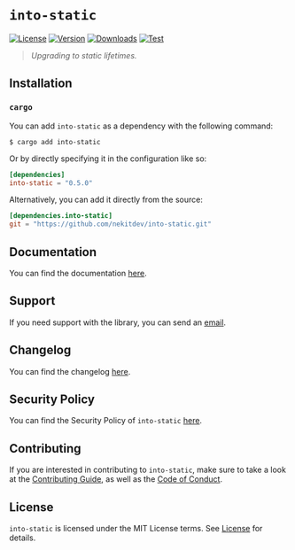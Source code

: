 # `into-static`

[![License][License Badge]][License]
[![Version][Version Badge]][Crate]
[![Downloads][Downloads Badge]][Crate]
[![Test][Test Badge]][Actions]

> *Upgrading to static lifetimes.*

## Installation

### `cargo`

You can add `into-static` as a dependency with the following command:

```console
$ cargo add into-static
```

Or by directly specifying it in the configuration like so:

```toml
[dependencies]
into-static = "0.5.0"
```

Alternatively, you can add it directly from the source:

```toml
[dependencies.into-static]
git = "https://github.com/nekitdev/into-static.git"
```

## Documentation

You can find the documentation [here][Documentation].

## Support

If you need support with the library, you can send an [email][Email].

## Changelog

You can find the changelog [here][Changelog].

## Security Policy

You can find the Security Policy of `into-static` [here][Security].

## Contributing

If you are interested in contributing to `into-static`, make sure to take a look at the
[Contributing Guide][Contributing Guide], as well as the [Code of Conduct][Code of Conduct].

## License

`into-static` is licensed under the MIT License terms. See [License][License] for details.

[Email]: mailto:support@nekit.dev

[Discord]: https://nekit.dev/chat

[Actions]: https://github.com/nekitdev/into-static/actions

[Changelog]: https://github.com/nekitdev/into-static/blob/main/CHANGELOG.md
[Code of Conduct]: https://github.com/nekitdev/into-static/blob/main/CODE_OF_CONDUCT.md
[Contributing Guide]: https://github.com/nekitdev/into-static/blob/main/CONTRIBUTING.md
[Security]: https://github.com/nekitdev/into-static/blob/main/SECURITY.md

[License]: https://github.com/nekitdev/into-static/blob/main/LICENSE

[Crate]: https://crates.io/crates/into-static
[Documentation]: https://docs.rs/into-static

[License Badge]: https://img.shields.io/crates/l/into-static
[Version Badge]: https://img.shields.io/crates/v/into-static
[Downloads Badge]: https://img.shields.io/crates/dr/into-static
[Test Badge]: https://github.com/nekitdev/into-static/workflows/test/badge.svg
